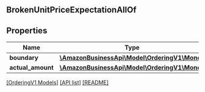 ## BrokenUnitPriceExpectationAllOf

## Properties

Name | Type | Description | Notes
------------ | ------------- | ------------- | -------------
**boundary** | [**\AmazonBusinessApi\Model\OrderingV1\Money**](Money.md) |  |
**actual_amount** | [**\AmazonBusinessApi\Model\OrderingV1\Money**](Money.md) |  |

[[OrderingV1 Models]](../) [[API list]](../../Api) [[README]](../../../README.md)

